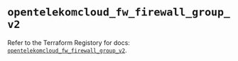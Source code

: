 # `opentelekomcloud_fw_firewall_group_v2`

Refer to the Terraform Registory for docs: [`opentelekomcloud_fw_firewall_group_v2`](https://www.terraform.io/docs/providers/opentelekomcloud/r/fw_firewall_group_v2).

